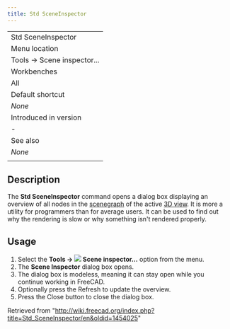 ```yaml
---
title: Std SceneInspector
---
```


|                            |
| -------------------------- |
| Std SceneInspector         |
| Menu location              |
| Tools → Scene inspector... |
| Workbenches                |
| All                        |
| Default shortcut           |
| _None_                     |
| Introduced in version      |
| -                          |
| See also                   |
| _None_                     |
|                            |

## Description

The **Std SceneInspector** command opens a dialog box displaying an overview of all nodes in the [scenegraph](/Scenegraph "Scenegraph") of the active [3D view](/3D_view "3D view"). It is more a utility for programmers than for average users. It can be used to find out why the rendering is slow or why something isn't rendered properly.

## Usage

1. Select the **Tools → ![](/images/Std_SceneInspector.svg) Scene inspector...** option from the menu.
2. The **Scene Inspector** dialog box opens.
3. The dialog box is modeless, meaning it can stay open while you continue working in FreeCAD.
4. Optionally press the Refresh to update the overview.
5. Press the Close button to close the dialog box.

Retrieved from "<http://wiki.freecad.org/index.php?title=Std_SceneInspector/en&oldid=1454025>"
